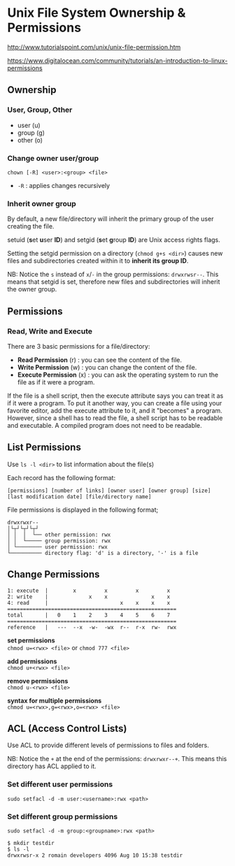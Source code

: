 # Unix File System Ownership & Permissions

http://www.tutorialspoint.com/unix/unix-file-permission.htm

https://www.digitalocean.com/community/tutorials/an-introduction-to-linux-permissions

## Ownership

### User, Group, Other

- user (u)
- group (g)
- other (o)

### Change owner user/group

```
chown [-R] <user>:<group> <file>
```
- `-R` : applies changes recursively

### Inherit owner group

By default, a new file/directory will inherit the primary group of the user creating the file.

setuid (**s**et **u**ser **ID**) and setgid (**s**et **g**roup **ID**) are Unix access rights flags.

Setting the setgid permission on a directory (`chmod g+s <dir>`) causes new files and subdirectories created within it to **inherit its group ID**.

NB: Notice the `s` instead of `x`/`-` in the group permissions: `drwxrwsr--`. This means that setgid is set, therefore new files and subdirectories will inherit the owner group.

## Permissions

### Read, Write and Execute

There are 3 basic permissions for a file/directory:

- **Read Permission** (r) : you can see the content of the file.
- **Write Permission** (w) : you can change the content of the file.
- **Execute Permission** (x) : you can ask the operating system to run the file as if it were a program.

If the file is a shell script, then the execute attribute says you can treat it as if it were a program. To put it another way, you can create a file using your favorite editor, add the execute attribute to it, and it "becomes" a program. However, since a shell has to read the file, a shell script has to be readable and executable. A compiled program does not need to be readable.

## List Permissions

Use `ls -l <dir>` to list information about the file(s)

Each record has the following format:

```
[permissions] [number of links] [owner user] [owner group] [size] [last modification date] [file/directory name]
```

File permissions is displayed in the following format;

```
drwxrwxr--
│└┬┘└┬┘└┬┘
│ │  │  └── other permission: rwx
│ │  └───── group permission: rwx
│ └──────── user permission: rwx
└────────── directory flag: 'd' is a directory, '-' is a file
```

## Change Permissions

```
1: execute  |        x         x         x         x            
2: write    |             x    x              x    x          
4: read     |                       x    x    x    x       
======================================================
total       |   0    1    2    3    4    5    6    7         
======================================================
reference   |   ---  --x  -w-  -wx  r--  r-x  rw-  rwx                                
```

**set permissions**  
`chmod u=<rwx> <file>` or `chmod 777 <file>`

**add permissions**  
`chmod u+<rwx> <file>`

**remove permissions**  
`chmod u-<rwx> <file>`

**syntax for multiple permissions**  
`chmod u=<rwx>,g=<rwx>,o=<rwx> <file>`

## ACL (Access Control Lists)

Use ACL to provide different levels of permissions to files and folders.

NB: Notice the `+` at the end of the permissions: `drwxrwxr--+`. This means this directory has ACL applied to it.

### Set different user permissions

```
sudo setfacl -d -m user:<username>:rwx <path>
```

### Set different group permissions

```
sudo setfacl -d -m group:<groupname>:rwx <path>
```


```
$ mkdir testdir
$ ls -l
drwxrwsr-x 2 romain developers 4096 Aug 10 15:38 testdir


```
